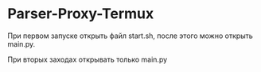 # Parser-Proxy-Termux
При первом запуске открыть файл start.sh, после этого можно открыть main.py.

При вторых заходах открывать только main.py
